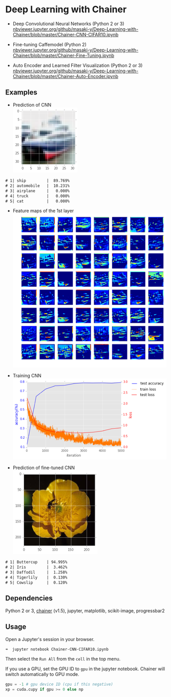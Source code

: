 # Deep Learning with Chainer  

* Deep Convolutional Neural Networks (Python 2 or 3)  
[nbviewer.jupyter.org/github/masaki-y/Deep-Learning-with-Chainer/blob/master/Chainer-CNN-CIFAR10.ipynb](http://nbviewer.jupyter.org/github/masaki-y/Deep-Learning-with-Chainer/blob/master/Chainer-CNN-CIFAR10.ipynb)

* Fine-tuning Caffemodel (Python 2)  
[nbviewer.jupyter.org/github/masaki-y/Deep-Learning-with-Chainer/blob/master/Chainer-Fine-Tuning.ipynb](http://nbviewer.jupyter.org/github/masaki-y/Deep-Learning-with-Chainer/blob/master/Chainer-Fine-Tuning.ipynb)

* Auto Encoder and Learned Filter Visualization (Python 2 or 3)  
[nbviewer.jupyter.org/github/masaki-y/Deep-Learning-with-Chainer/blob/master/Chainer-Auto-Encoder.ipynb](http://nbviewer.jupyter.org/github/masaki-y/Deep-Learning-with-Chainer/blob/master/Chainer-Auto-Encoder.ipynb)

## Examples  
* Prediction of CNN  
![ship image in CIFAR-10](/examples/cifar10-ship.png)
```
# 1| ship         |  89.769%
# 2| automobile   |  10.231%
# 3| airplane     |   0.000%
# 4| truck        |   0.000%
# 5| cat          |   0.000%
```
* Feature maps of the 1st layer  
![feature maps](/examples/cifar10-fmap.png)

* Training CNN  
![training loss](/examples/cifar10-loss.png)  

* Prediction of fine-tuned CNN   
![buttercup image in dataset](/examples/finetuning-buttercup.png)
```
# 1| Buttercup    | 94.995%
# 2| Iris         |  3.462%
# 3| Daffodil     |  1.258%
# 4| Tigerlily    |  0.130%
# 5| Cowslip      |  0.120%
```

## Dependencies
Python 2 or 3, [chainer](http://chainer.org/) (v1.5), jupyter, matplotlib, scikit-image, progressbar2  

## Usage
Open a Jupyter's session in your browser.  
```shellsession
➜  jupyter notebook Chainer-CNN-CIFAR10.ipynb
```
Then select the `Run All` from the `cell` in the top menu.  

If you use a GPU, set the GPU ID to `gpu` in the jupyter notebook.
Chainer will switch automatically to GPU mode.
```py
gpu = -1 # gpu device ID (cpu if this negative)
xp = cuda.cupy if gpu >= 0 else np  
```
